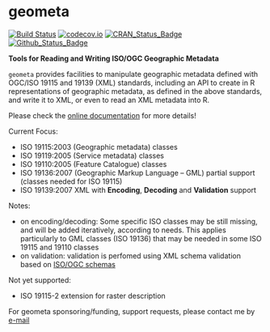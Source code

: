 # geometa

[![Build Status](https://travis-ci.org/eblondel/geometa.svg?branch=master)](https://travis-ci.org/eblondel/geometa)
[![codecov.io](http://codecov.io/github/eblondel/geometa/coverage.svg?branch=master)](http://codecov.io/github/eblondel/geometa?branch=master)
[![CRAN_Status_Badge](http://www.r-pkg.org/badges/version/geometa)](https://cran.r-project.org/package=geometa)
[![Github_Status_Badge](https://img.shields.io/badge/Github-0.2--0-blue.svg)](https://github.com/eblondel/geometa)

**Tools for Reading and Writing ISO/OGC Geographic Metadata**

``geometa`` provides facilities to manipulate geographic metadata defined with OGC/ISO 19115 and 19139 (XML) standards, including an API to create in R representations of geographic metadata, as defined in the above standards, and write it to XML, or even to read an XML metadata into R.

Please check the [online documentation](https://github.com/eblondel/geometa/wiki) for more details!

Current Focus:
* ISO 19115:2003 (Geographic metadata) classes
* ISO 19119:2005 (Service metadata) classes
* ISO 19110:2005 (Feature Catalogue) classes
* ISO 19136:2007 (Geographic Markup Language – GML) partial support (classes needed for ISO 19115)
* ISO 19139:2007 XML with **Encoding**, **Decoding** and **Validation** support

Notes:
* on encoding/decoding: Some specific ISO classes may be still missing, and will be added iteratively, according to needs. This applies particularly to GML classes (ISO 19136) that may be needed in some ISO 19115 and 19110 classes
* on validation: validation is perfomed using XML schema validation based on [ISO/OGC schemas](http://schemas.opengis.net/iso/19139/20070417/)

Not yet supported:
* ISO 19115-2 extension for raster description

For geometa sponsoring/funding, support requests, please contact me by [e-mail](mailto:emmanuel.blondel1@gmail.com)
